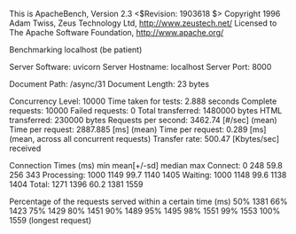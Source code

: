 This is ApacheBench, Version 2.3 <$Revision: 1903618 $>
Copyright 1996 Adam Twiss, Zeus Technology Ltd, http://www.zeustech.net/
Licensed to The Apache Software Foundation, http://www.apache.org/

Benchmarking localhost (be patient)


Server Software:        uvicorn
Server Hostname:        localhost
Server Port:            8000

Document Path:          /async/31
Document Length:        23 bytes

Concurrency Level:      10000
Time taken for tests:   2.888 seconds
Complete requests:      10000
Failed requests:        0
Total transferred:      1480000 bytes
HTML transferred:       230000 bytes
Requests per second:    3462.74 [#/sec] (mean)
Time per request:       2887.885 [ms] (mean)
Time per request:       0.289 [ms] (mean, across all concurrent requests)
Transfer rate:          500.47 [Kbytes/sec] received

Connection Times (ms)
              min  mean[+/-sd] median   max
Connect:        0  248  59.8    256     343
Processing:  1000 1149  99.7   1140    1405
Waiting:     1000 1148  99.6   1138    1404
Total:       1271 1396  60.2   1381    1559

Percentage of the requests served within a certain time (ms)
  50%   1381
  66%   1423
  75%   1429
  80%   1451
  90%   1489
  95%   1495
  98%   1551
  99%   1553
 100%   1559 (longest request)
